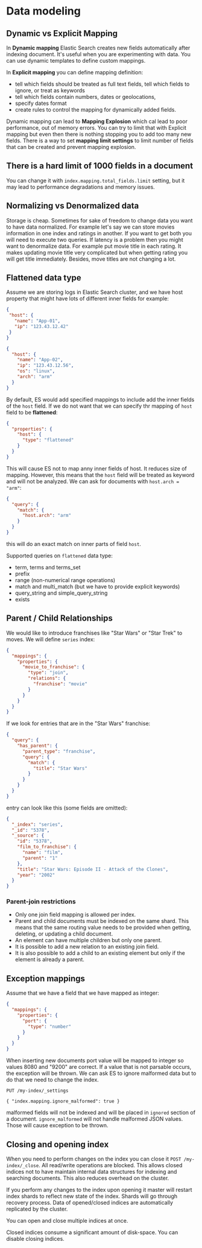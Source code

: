# Data modeling

## Dynamic vs Explicit Mapping

In **Dynamic mapping** Elastic Search creates new fields automatically after indexing document. It's useful when you are experimenting with
data. You can use dynamic templates to define custom mappings.

In **Explicit mapping** you can define mapping definition:

- tell which fields should be treated as full text fields, tell which fields to ignore, or treat as keywords
- tell which fields contain numbers, dates or geolocations,
- specify dates format
- create rules to control the mapping for dynamically added fields.

Dynamic mapping can lead to **Mapping Explosion** which cal lead to poor performance, out of memory errors. You can try to limit that with
Explicit mapping but even then there is nothing stopping you to add too many new fields. There is a way to set **mapping limit settings** to
limit number of fields that can be created and prevent mapping explosion.

## There is a hard limit of 1000 fields in a document

You can change it with `index.mapping.total_fields.limit` setting, but it may lead to performance 
degradations and memory issues.

## Normalizing vs Denormalized data

Storage is cheap. Sometimes for sake of freedom to change data you want to have data normalized. For example let's say we can store movies
information in one index and ratings in another. If you want to get both you will need to execute two queries. If latency is a problem then
you might want to denormalize data. For example put movie title in each rating. It makes updating movie title very complicated but when
getting rating you will get title immediately. Besides, move titles are not changing a lot.

## Flattened data type

Assume we are storing logs in Elastic Search cluster, and we have host property that might have lots of different inner fields for example:

 ```json
{
  "host": {
    "name": "App-01",
    "ip": "123.43.12.42"
  }
}
```

```json
{
  "host": {
    "name": "App-02",
    "ip": "123.43.12.56",
    "os": "linux",
    "arch": "arm"
  }
}
```

By default, ES would add specified mappings to include add the inner fields of the `host` field. If we do not want that we can specify thr
mapping of `host` field to be **flattened**:

```json
{
  "properties": {
    "host": {
      "type": "flattened"
    }
  }
}
```

This will cause ES not to map anny inner fields of host. It reduces size of mapping. However, this means that the `host` field will be
treated as keyword and will not be analyzed. We can ask for documents with
`host.arch = "arm"`:

```json
{
  "query": {
    "match": {
      "host.arch": "arm"
    }
  }
}
```

this will do an exact match on inner parts of field `host`.

Supported queries on `flattened` data type:

- term, terms and terms_set
- prefix
- range (non-numerical range operations)
- match and multi_match (but we have to provide explicit keywords)
- query_string and simple_query_string
- exists

## Parent / Child Relationships

We would like to introduce franchises like "Star Wars" or "Star Trek" to moves. We will define `series` index:

```json
{
  "mappings": {
    "properties": {
      "movie_to_franchise": {
        "type": "join",
        "relations": {
          "franchise": "movie"
        }
      }
    }
  }
}
```

If we look for entries that are in the "Star Wars" franchise:

```json
{
  "query": {
    "has_parent": {
      "parent_type": "franchise",
      "query": {
        "match": {
          "title": "Star Wars"
        }
      }
    }
  }
}
```

entry can look like this (some fields are omitted):

```json
{
  "_index": "series",
  "_id": "5378",
  "_source": {
    "id": "5378",
    "film_to_franchise": {
      "name": "film",
      "parent": "1"
    },
    "title": "Star Wars: Episode II - Attack of the Clones",
    "year": "2002"
  }
}
```

### Parent-join restrictions

- Only one join field mapping is allowed per index.
- Parent and child documents must be indexed on the same shard. This means that the same routing value needs to be provided when getting,
  deleting, or updating a child document.
- An element can have multiple children but only one parent.
- It is possible to add a new relation to an existing join field.
- It is also possible to add a child to an existing element but only if the element is already a parent.

## Exception mappings

Assume that we have a field that we have mapped as integer:

```json
{
  "mappings": {
    "properties": {
      "port": {
        "type": "number"
      }
    }
  }
}
```

When inserting new documents port value will be mapped to integer so values 8080 and "9200" are correct. If a value that is not parsable
occurs, the exception will be thrown. We can ask ES to ignore malformed data but to do that we need to change the index.

```
PUT /my-index/_settings

{ "index.mapping.ignore_malformed": true }
```

malformed fields will not be indexed and will be placed in `ignored` section of a document. 
`ignore_malformed` will not handle malformed JSON values. Those will cause exception to be thrown.

## Closing and opening index

When you need to perform changes on the index you can close it `POST /my-index/_close`. All read/write operations are blocked. This allows
closed indices not to have maintain internal data structures for indexing and searching documents. This also reduces overhead on the
cluster.

If you perform any changes to the index upon opening it master will restart index shards to reflect new state of the index. Shards will go
through recovery process. Data of opened/closed indices are automatically replicated by the cluster.

You can open and close multiple indices at once.

Closed indices consume a significant amount of disk-space. You can disable closing indices.



